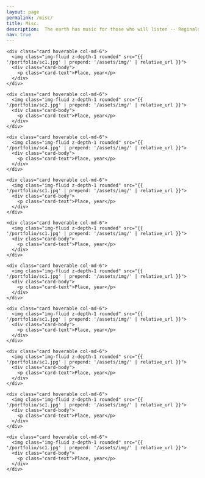 ```yaml
---
layout: page
permalink: /misc/
title: Misc.
description:  The earth has music for those who will listen -- Reginald Holmes
nav: true
---
```


<div class="grid-item">
  
    <div class="card hoverable col-md-6">
      <img class="img-fluid z-depth-1 rounded" src="{{ '/portfolio/sc1.jpg' | prepend: '/assets/img/' | relative_url }}">
      <div class="card-body">
        <p class="card-text">Place, year</p>
      </div>
    </div>
	
	<div class="card hoverable col-md-6">
      <img class="img-fluid z-depth-1 rounded" src="{{ '/portfolio/sc2.jpg' | prepend: '/assets/img/' | relative_url }}">
      <div class="card-body">
        <p class="card-text">Place, year</p>
      </div>
    </div>
	
	<div class="card hoverable col-md-6">
      <img class="img-fluid z-depth-1 rounded" src="{{ '/portfolio/sc4.jpg' | prepend: '/assets/img/' | relative_url }}">
      <div class="card-body">
        <p class="card-text">Place, year</p>
      </div>
    </div>
	
	<div class="card hoverable col-md-6">
      <img class="img-fluid z-depth-1 rounded" src="{{ '/portfolio/sc1.jpg' | prepend: '/assets/img/' | relative_url }}">
      <div class="card-body">
        <p class="card-text">Place, year</p>
      </div>
    </div>
	
	<div class="card hoverable col-md-6">
      <img class="img-fluid z-depth-1 rounded" src="{{ '/portfolio/sc1.jpg' | prepend: '/assets/img/' | relative_url }}">
      <div class="card-body">
        <p class="card-text">Place, year</p>
      </div>
    </div>
	
	<div class="card hoverable col-md-6">
      <img class="img-fluid z-depth-1 rounded" src="{{ '/portfolio/sc1.jpg' | prepend: '/assets/img/' | relative_url }}">
      <div class="card-body">
        <p class="card-text">Place, year</p>
      </div>
    </div>
	
	<div class="card hoverable col-md-6">
      <img class="img-fluid z-depth-1 rounded" src="{{ '/portfolio/sc1.jpg' | prepend: '/assets/img/' | relative_url }}">
      <div class="card-body">
        <p class="card-text">Place, year</p>
      </div>
    </div>
	
	<div class="card hoverable col-md-6">
      <img class="img-fluid z-depth-1 rounded" src="{{ '/portfolio/sc1.jpg' | prepend: '/assets/img/' | relative_url }}">
      <div class="card-body">
        <p class="card-text">Place, year</p>
      </div>
    </div>
	
	<div class="card hoverable col-md-6">
      <img class="img-fluid z-depth-1 rounded" src="{{ '/portfolio/sc1.jpg' | prepend: '/assets/img/' | relative_url }}">
      <div class="card-body">
        <p class="card-text">Place, year</p>
      </div>
    </div>
	
	<div class="card hoverable col-md-6">
      <img class="img-fluid z-depth-1 rounded" src="{{ '/portfolio/sc1.jpg' | prepend: '/assets/img/' | relative_url }}">
      <div class="card-body">
        <p class="card-text">Place, year</p>
      </div>
    </div>

</div>
	
	
	
	
	
      
